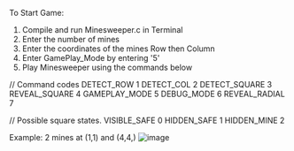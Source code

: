 To Start Game:
1. Compile and run Minesweeper.c in Terminal
2. Enter the number of mines
3. Enter the coordinates of the mines Row then Column
4. Enter GamePlay_Mode by entering '5'
5. Play Minesweeper using the commands below

// Command codes
DETECT_ROW              1
DETECT_COL              2
DETECT_SQUARE           3
REVEAL_SQUARE           4
GAMEPLAY_MODE           5
DEBUG_MODE              6
REVEAL_RADIAL           7

// Possible square states.
VISIBLE_SAFE    0
HIDDEN_SAFE     1
HIDDEN_MINE     2

Example: 2 mines at (1,1) and (4,4,)
![image](https://user-images.githubusercontent.com/79550698/208594021-8314f5ae-14f6-4266-a788-6fca88aa74cb.png)

